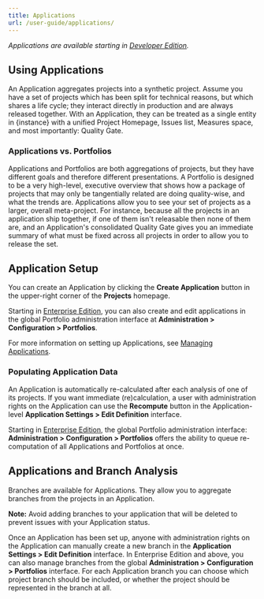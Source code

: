 ```yaml
---
title: Applications
url: /user-guide/applications/
---
```


*Applications are available starting in [Developer Edition](https://redirect.sonarsource.com/editions/developer.html).*

## Using Applications

An Application aggregates projects into a synthetic project. Assume you have a set of projects which has been split for technical reasons, but which shares a life cycle; they interact directly in production and are always released together. With an Application, they can be treated as a single entity in {instance} with a unified Project Homepage, Issues list, Measures space, and most importantly: Quality Gate.

### Applications vs. Portfolios

Applications and Portfolios are both aggregations of projects, but they have different goals and therefore different presentations. A Portfolio is designed to be a very high-level, executive overview that shows how a package of projects that may only be tangentially related are doing quality-wise, and what the trends are. Applications allow you to see your set of projects as a larger, overall meta-project. For instance, because all the projects in an application ship together, if one of them isn't releasable then none of them are, and an Application's consolidated Quality Gate gives you an immediate summary of what must be fixed across all projects in order to allow you to release the set.

## Application Setup

You can create an Application by clicking the **Create Application** button in the upper-right corner of the **Projects** homepage. 

Starting in [Enterprise Edition](https://redirect.sonarsource.com/editions/enterprise.html), you can also create and edit applications in the global Portfolio administration interface at **Administration > Configuration > Portfolios**. 

For more information on setting up Applications, see [Managing Applications](/project-administration/managing-applications/). 

### Populating Application Data

An Application is automatically re-calculated after each analysis of one of its projects. If you want immediate (re)calculation, a user with administration rights on the Application can use the **Recompute** button in the Application-level **Application Settings > Edit Definition** interface. 

Starting in [Enterprise Edition](https://redirect.sonarsource.com/editions/enterprise.html), the global Portfolio administration interface: **Administration > Configuration > Portfolios** offers the ability to queue re-computation of all Applications and Portfolios at once.

## Applications and Branch Analysis

Branches are available for Applications. They allow you to aggregate branches from the projects in an Application.

**Note:** Avoid adding branches to your application that will be deleted to prevent issues with your Application status.

Once an Application has been set up, anyone with administration rights on the Application can manually create a new branch in the **Application Settings > Edit Definition** interface. In Enterprise Edition and above, you can also manage branches from the global **Administration > Configuration > Portfolios** interface. For each Application branch you can choose which project branch should be included, or whether the project should be represented in the branch at all.